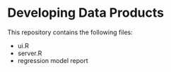 # Developing Data Products

This repository contains the following files:

* ui.R 
* server.R 
* regression model report 

